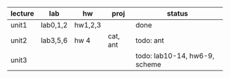 

| lecture | lab      | hw      | proj     | status                        |
| ------- | -------- | ------- | -------- | ----------------------------- |
| unit1   | lab0,1,2 | hw1,2,3 |          | done                          |
| unit2   | lab3,5,6 | hw 4    | cat, ant | todo: ant                     |
| unit3   |          |         |          | todo: lab10-14, hw6-9, scheme |

